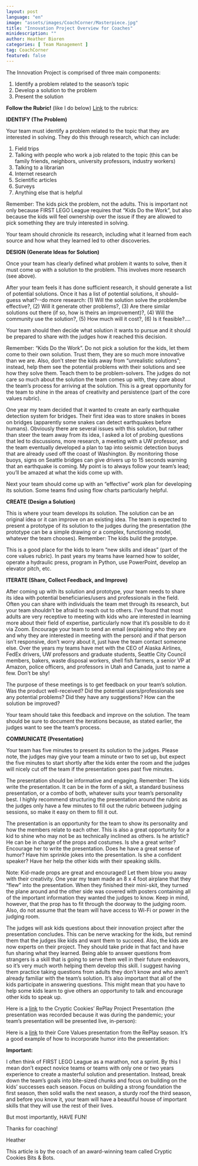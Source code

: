```yaml
---
layout: post
language: "en"
image: "assets/images/CoachCorner/Masterpiece.jpg"
title: "Innovation Project Overview for Coaches"
minidescription: ""
author: Heather Bioren
categories: [ Team Management ]
tag: CoachCorner
featured: false
---
```


The Innovation Project is comprised of three main components:

1. Identify a problem related to the season’s topic
2. Develop a solution to the problem
3. Present the solution

**Follow the Rubric!** (like I do below) <a href="https://firstinspiresst01.blob.core.windows.net/first-energize/fll-challenge/fll-challenge-superpowered-rubrics.pdf">Link</a> to the rubrics:

**IDENTIFY (The Problem)**

Your team must identify a problem related to the topic that they are interested in solving. They do this through research, which can include:

1. Field trips
2. Talking with people who work a job related to the topic (this can be family friends, neighbors, university professors, industry workers)
3. Talking to a librarian
4. Internet research
5. Scientific articles
6. Surveys
7. Anything else that is helpful

Remember: The kids pick the problem, not the adults. This is important not only because FIRST LEGO League requires that “Kids Do the Work”, but also because the kids will feel ownership over the issue if they are allowed to pick something they are truly interested in solving.

Your team should chronicle its research, including what it learned from each source and how what they learned led to other discoveries.

**DESIGN (Generate Ideas for Solution)**

Once your team has clearly defined what problem it wants to solve, then it must come up with a solution to the problem. This involves more research (see above).

After your team feels it has done sufficient research, it should generate a list of potential solutions. Once it has a list of potential solutions, it should–guess what?--do more research: (1) Will the solution solve the problem/be effective?, (2) Will it generate other problems?, (3) Are there similar solutions out there (if so, how is theirs an improvement)?, (4) Will the community use the solution?, (5) How much will it cost?, (6) Is it feasible?....

Your team should then decide what solution it wants to pursue and it should be prepared to share with the judges how it reached this decision.

Remember: “Kids Do the Work”. Do not pick a solution for the kids, let them come to their own solution. Trust them, they are so much more innovative than we are. Also, don’t steer the kids away from “unrealistic solutions”; instead, help them see the potential problems with their solutions and see how they solve them. Teach them to be problem-solvers. The judges do not care so much about the solution the team comes up with, they care about the team’s process for arriving at the solution. This is a great opportunity for the team to shine in the areas of creativity and persistence (part of the core values rubric).

One year my team decided that it wanted to create an early earthquake detection system for bridges. Their first idea was to store snakes in boxes on bridges (apparently some snakes can detect earthquakes before humans). Obviously there are several issues with this solution, but rather than steer the team away from its idea, I asked a lot of probing questions that led to discussions, more research, a meeting with a UW professor, and the team eventually developed a plan to tap into seismic detection buoys that are already used off the coast of Washington. By monitoring those buoys, signs on Seattle bridges can give drivers up to 15 seconds warning that an earthquake is coming. My point is to always follow your team’s lead; you’ll be amazed at what the kids come up with.

Next your team should come up with an “effective” work plan for developing its solution. Some teams find using flow charts particularly helpful.

**CREATE (Design a Solution)**

This is where your team develops its solution. The solution can be an original idea or it can improve on an existing idea. The team is expected to present a prototype of its solution to the judges during the presentation (the prototype can be a simple drawing or a complex, functioning model, whatever the team chooses). Remember: The kids build the prototype.

This is a good place for the kids to learn “new skills and ideas” (part of the core values rubric). In past years my teams have learned how to solder, operate a hydraulic press, program in Python, use PowerPoint, develop an elevator pitch, etc.

**ITERATE (Share, Collect Feedback, and Improve)**

After coming up with its solution and prototype, your team needs to share its idea with potential beneficiaries/users and professionals in the field. Often you can share with individuals the team met through its research, but your team shouldn’t be afraid to reach out to others. I’ve found that most adults are very receptive to meeting with kids who are interested in learning more about their field of expertise, particularly now that it’s possible to do it via Zoom. Encourage your team to send an email (explaining who they are and why they are interested in meeting with the person) and if that person isn’t responsive, don’t worry about it, just have the team contact someone else. Over the years my teams have met with the CEO of Alaska Airlines, FedEx drivers, UW professors and graduate students, Seattle City Council members, bakers, waste disposal workers, shell fish farmers, a senior VP at Amazon, police officers, and professors in Utah and Canada, just to name a few. Don’t be shy!

The purpose of these meetings is to get feedback on your team’s solution. Was the product well-received? Did the potential users/professionals see any potential problems? Did they have any suggestions? How can the solution be improved?

Your team should take this feedback and improve on the solution. The team should be sure to document the iterations because, as stated earlier, the judges want to see the team’s process.

**COMMUNICATE (Presentation)**

Your team has five minutes to present its solution to the judges. Please note, the judges may give your team a minute or two to set up, but expect the five minutes to start shortly after the kids enter the room and the judges will nicely cut off the team if the presentation goes past five minutes.

The presentation should be informative and engaging. Remember: The kids write the presentation. It can be in the form of a skit, a standard business presentation, or a combo of both, whatever suits your team’s personality best. I highly recommend structuring the presentation around the rubric as the judges only have a few minutes to fill out the rubric between judging sessions, so make it easy on them to fill it out.

The presentation is an opportunity for the team to show its personality and how the members relate to each other. This is also a great opportunity for a kid to shine who may not be as technically inclined as others. Is he artistic? He can be in charge of the props and costumes. Is she a great writer? Encourage her to write the presentation. Does he have a great sense of humor? Have him sprinkle jokes into the presentation. Is she a confident speaker? Have her help the other kids with their speaking skills.

Note: Kid-made props are great and encouraged! Let them blow you away with their creativity. One year my team made an 8 x 4 foot airplane that they “flew” into the presentation. When they finished their mini-skit, they turned the plane around and the other side was covered with posters containing all of the important information they wanted the judges to know. Keep in mind, however, that the prop has to fit through the doorway to the judging room. Also, do not assume that the team will have access to Wi-Fi or power in the judging room.

The judges will ask kids questions about their innovation project after the presentation concludes. This can be nerve wracking for the kids, but remind them that the judges like kids and want them to succeed. Also, the kids are now experts on their project. They should take pride in that fact and have fun sharing what they learned. Being able to answer questions from strangers is a skill that is going to serve them well in their future endeavors, so it’s very much worth helping them develop this skill. I suggest having them practice taking questions from adults they don’t know and who aren’t already familiar with the team’s solution. It’s also important that all of the kids participate in answering questions. This might mean that you have to help some kids learn to give others an opportunity to talk and encourage other kids to speak up.

Here is a <a href="https://www.youtube.com/watch?v=lB7B_fDYS94">link</a> to the Cryptic Cookies’ RePlay Project Presentation (the presentation was recorded because it was during the pandemic; your team’s presentation will be presented live, in-person):

Here is a <a href="https://www.youtube.com/watch?v=xktSfZhoYf0">link</a> to their Core Values presentation from the RePlay season. It’s a good example of how to incorporate humor into the presentation:

**Important:**

I often think of FIRST LEGO League as a marathon, not a sprint. By this I mean don’t expect novice teams or teams with only one or two years experience to create a masterful solution and presentation. Instead, break down the team’s goals into bite-sized chunks and focus on building on the kids’ successes each season. Focus on building a strong foundation the first season, then solid walls the next season, a sturdy roof the third season, and before you know it, your team will have a beautiful house of important skills that they will use the rest of their lives.

But most importantly, HAVE FUN!

Thanks for coaching!

Heather<br>

This article is by the coach of an award-winning team called Cryptic Cookies Bits & Bots.
